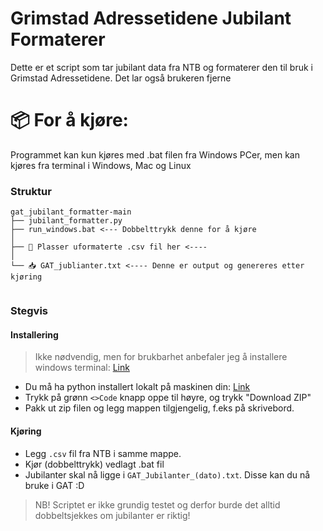 # Grimstad Adressetidene Jubilant Formaterer

Dette er et script som tar jubilant data fra NTB og formaterer den til bruk i Grimstad Adressetidene. Det lar også brukeren fjerne

# 📦 For å kjøre:
Programmet kan kun kjøres med .bat filen fra Windows PCer, men kan kjøres fra terminal i Windows, Mac og Linux

### Struktur 
```
gat_jubilant_formatter-main
├── jubilant_formatter.py
├── run_windows.bat <--- Dobbelttrykk denne for å kjøre
│
├── 📄 Plasser uformaterte .csv fil her <----
│
└── 📥 GAT_jublianter.txt <---- Denne er output og genereres etter kjøring
    
```

### Stegvis

#### Installering
> Ikke nødvendig, men for brukbarhet anbefaler jeg å installere windows terminal: [Link](https://www.microsoft.com/store/productId/9N0DX20HK701?ocid=pdpshare)
+ Du må ha python installert lokalt på maskinen din:  [Link](https://www.python.org/downloads/)
+ Trykk på grønn `<>Code` knapp oppe til høyre, og trykk "Download ZIP"
+ Pakk ut zip filen og legg mappen tilgjengelig, f.eks på skrivebord.  

#### Kjøring
+ Legg `.csv` fil fra NTB i samme mappe.
+ Kjør (dobbelttrykk) vedlagt .bat fil
+ Jubilanter skal nå ligge i `GAT_Jubilanter_(dato).txt`. Disse kan du nå bruke i GAT :D

> NB! Scriptet er ikke grundig testet og derfor burde det alltid dobbeltsjekkes om jubilanter er riktig! 
